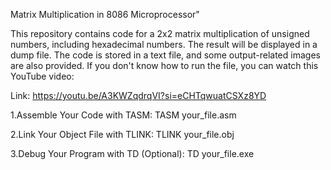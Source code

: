 Matrix Multiplication in 8086 Microprocessor"

This repository contains code for a 2x2 matrix multiplication of unsigned numbers, including hexadecimal numbers. The result will be displayed in a dump file. The code is stored in a text file, and some output-related images are also provided. If you don't know how to run the file, you can watch this YouTube video:

Link: https://youtu.be/A3KWZqdrqVI?si=eCHTqwuatCSXz8YD

1.Assemble Your Code with TASM:
  TASM your_file.asm

2.Link Your Object File with TLINK:
     TLINK your_file.obj


3.Debug Your Program with TD (Optional):
    TD your_file.exe





